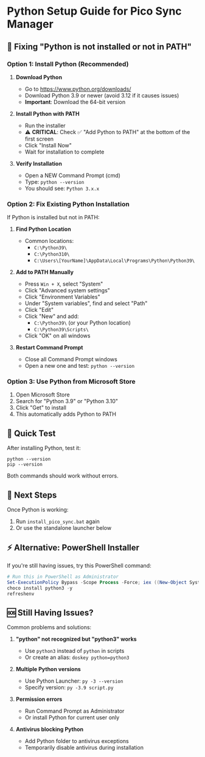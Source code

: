 # Python Setup Guide for Pico Sync Manager

## 🔧 Fixing "Python is not installed or not in PATH"

### Option 1: Install Python (Recommended)

1. **Download Python**
   - Go to https://www.python.org/downloads/
   - Download Python 3.9 or newer (avoid 3.12 if it causes issues)
   - **Important**: Download the 64-bit version

2. **Install Python with PATH**
   - Run the installer
   - ⚠️ **CRITICAL**: Check ✅ "Add Python to PATH" at the bottom of the first screen
   - Click "Install Now"
   - Wait for installation to complete

3. **Verify Installation**
   - Open a NEW Command Prompt (cmd)
   - Type: `python --version`
   - You should see: `Python 3.x.x`

### Option 2: Fix Existing Python Installation

If Python is installed but not in PATH:

1. **Find Python Location**
   - Common locations:
     - `C:\Python39\`
     - `C:\Python310\`
     - `C:\Users\[YourName]\AppData\Local\Programs\Python\Python39\`

2. **Add to PATH Manually**
   - Press `Win + X`, select "System"
   - Click "Advanced system settings"
   - Click "Environment Variables"
   - Under "System variables", find and select "Path"
   - Click "Edit"
   - Click "New" and add:
     - `C:\Python39\` (or your Python location)
     - `C:\Python39\Scripts\`
   - Click "OK" on all windows

3. **Restart Command Prompt**
   - Close all Command Prompt windows
   - Open a new one and test: `python --version`

### Option 3: Use Python from Microsoft Store

1. Open Microsoft Store
2. Search for "Python 3.9" or "Python 3.10"
3. Click "Get" to install
4. This automatically adds Python to PATH

## 🚀 Quick Test

After installing Python, test it:

```batch
python --version
pip --version
```

Both commands should work without errors.

## 🎯 Next Steps

Once Python is working:
1. Run `install_pico_sync.bat` again
2. Or use the standalone launcher below

## ⚡ Alternative: PowerShell Installer

If you're still having issues, try this PowerShell command:

```powershell
# Run this in PowerShell as Administrator
Set-ExecutionPolicy Bypass -Scope Process -Force; iex ((New-Object System.Net.WebClient).DownloadString('https://chocolatey.org/install.ps1'))
choco install python3 -y
refreshenv
```

## 🆘 Still Having Issues?

Common problems and solutions:

1. **"python" not recognized but "python3" works**
   - Use `python3` instead of `python` in scripts
   - Or create an alias: `doskey python=python3`

2. **Multiple Python versions**
   - Use Python Launcher: `py -3 --version`
   - Specify version: `py -3.9 script.py`

3. **Permission errors**
   - Run Command Prompt as Administrator
   - Or install Python for current user only

4. **Antivirus blocking Python**
   - Add Python folder to antivirus exceptions
   - Temporarily disable antivirus during installation